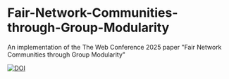 # Fair-Network-Communities-through-Group-Modularity

An implementation of the The Web Conference 2025 paper "Fair Network Communities through Group Modularity"


[![DOI](https://zenodo.org/badge/926196014.svg)](https://doi.org/10.5281/zenodo.14794611)
